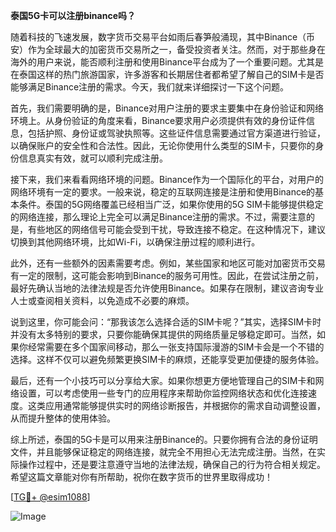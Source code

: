 **泰国5G卡可以注册binance吗？**

随着科技的飞速发展，数字货币交易平台如雨后春笋般涌现，其中Binance（币安）作为全球最大的加密货币交易所之一，备受投资者关注。然而，对于那些身在海外的用户来说，能否顺利注册和使用Binance平台成为了一个重要问题。尤其是在泰国这样的热门旅游国家，许多游客和长期居住者都希望了解自己的SIM卡是否能够满足Binance注册的需求。今天，我们就来详细探讨一下这个问题。

首先，我们需要明确的是，Binance对用户注册的要求主要集中在身份验证和网络环境上。从身份验证的角度来看，Binance要求用户必须提供有效的身份证件信息，包括护照、身份证或驾驶执照等。这些证件信息需要通过官方渠道进行验证，以确保账户的安全性和合法性。因此，无论你使用什么类型的SIM卡，只要你的身份信息真实有效，就可以顺利完成注册。

接下来，我们来看看网络环境的问题。Binance作为一个国际化的平台，对用户的网络环境有一定的要求。一般来说，稳定的互联网连接是注册和使用Binance的基本条件。泰国的5G网络覆盖已经相当广泛，如果你使用的5G SIM卡能够提供稳定的网络连接，那么理论上完全可以满足Binance注册的需求。不过，需要注意的是，有些地区的网络信号可能会受到干扰，导致连接不稳定。在这种情况下，建议切换到其他网络环境，比如Wi-Fi，以确保注册过程的顺利进行。

此外，还有一些额外的因素需要考虑。例如，某些国家和地区可能对加密货币交易有一定的限制，这可能会影响到Binance的服务可用性。因此，在尝试注册之前，最好先确认当地的法律法规是否允许使用Binance。如果存在限制，建议咨询专业人士或查阅相关资料，以免造成不必要的麻烦。

说到这里，你可能会问：“那我该怎么选择合适的SIM卡呢？”其实，选择SIM卡时并没有太多特别的要求，只要你能确保其提供的网络质量足够稳定即可。当然，如果你经常需要在多个国家间移动，那么一张支持国际漫游的SIM卡会是一个不错的选择。这样不仅可以避免频繁更换SIM卡的麻烦，还能享受更加便捷的服务体验。

最后，还有一个小技巧可以分享给大家。如果你想更方便地管理自己的SIM卡和网络设置，可以考虑使用一些专门的应用程序来帮助你监控网络状态和优化连接速度。这类应用通常能够提供实时的网络诊断报告，并根据你的需求自动调整设置，从而提升整体的使用体验。

综上所述，泰国的5G卡是可以用来注册Binance的。只要你拥有合法的身份证明文件，并且能够保证稳定的网络连接，就完全不用担心无法完成注册。当然，在实际操作过程中，还是要注意遵守当地的法律法规，确保自己的行为符合相关规定。希望这篇文章能对你有所帮助，祝你在数字货币的世界里取得成功！

[[TG💪+ @esim1088](https://t.me/s/esim1088)]

![Image](https://i.postimg.cc/4NQfJmqS/Snipaste-2025-05-13-00-14-12.png)